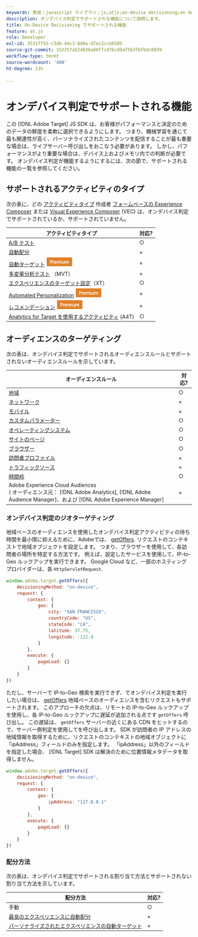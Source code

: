 ```yaml
---
keywords: 実装；javascript ライブラリ；js;atjs;on-device decisioning;on device decisioning；サポートされる機能
description: オンデバイス判定でサポートされる機能について説明します。
title: On-Device Decisioning でサポートされる機能
feature: at.js
role: Developer
exl-id: 3531ff55-c3db-44c1-8d0a-d7ec2ccb6505
source-git-commit: 152257a52d836a88ffcd76cd9af5b3fbfbdc0839
workflow-type: tm+mt
source-wordcount: '460'
ht-degree: 13%

---
```


# オンデバイス判定でサポートされる機能

この [!DNL Adobe Target] JS SDK は、お客様がパフォーマンスと決定のためのデータの鮮度を柔軟に選択できるようにします。 つまり、機械学習を通じて最も関連性が高く、パーソナライズされたコンテンツを配信することが最も重要な場合は、ライブサーバー呼び出しをおこなう必要があります。 しかし、パフォーマンスがより重要な場合は、デバイス上およびメモリ内での判断が必要です。 オンデバイス判定が機能するようにするには、次の節で、サポートされる機能の一覧を参照してください。

## サポートされるアクティビティのタイプ

次の表に、どの [アクティビティタイプ](/help/main/c-activities/target-activities-guide.md) 作成者 [フォームベースの Experience Composer](/help/main/c-experiences/form-experience-composer.md) または [Visual Experience Composer](/help/main/c-experiences/c-visual-experience-composer/visual-experience-composer.md) (VEC) は、オンデバイス判定でサポートされているか、サポートされていません。

| アクティビティタイプ | 対応? |
| --- | --- |
| [A/B テスト](/help/main/c-activities/t-test-ab/test-ab.md) | ○ |
| [自動配分](/help/main/c-activities/automated-traffic-allocation/automated-traffic-allocation.md) | × |
| [自動ターゲット](/help/main/c-activities/auto-target/auto-target-to-optimize.md) ![Premium](/help/main/assets/premium.png) | × |
| [多変量分析テスト](/help/main/c-activities/c-multivariate-testing/multivariate-testing.md) （MVT） | × |
| [エクスペリエンスのターゲット設定](/help/main/c-activities/t-experience-target/experience-target.md)（XT） | ○ |
| [Automated Personalization](/help/main/c-activities/t-automated-personalization/automated-personalization.md) ![プレミアム](/help/main/assets/premium.png) | × |
| [レコメンデーション](/help/main/c-recommendations/recommendations.md) ![プレミアム](/help/main/assets/premium.png) | × |
| [Analytics for Target を使用するアクティビティ](/help/main/c-integrating-target-with-mac/a4t/a4t.md) (A4T) | ○ |

## オーディエンスのターゲティング

次の表は、オンデバイス判定でサポートされるオーディエンスルールとサポートされないオーディエンスルールを示しています。

| オーディエンスルール | 対応? |
| --- | --- |
| [地域](/help/main/c-target/c-audiences/c-target-rules/geo.md) | ○ |
| [ネットワーク](/help/main/c-target/c-audiences/c-target-rules/network.md) | × |
| [モバイル](/help/main/c-target/c-audiences/c-target-rules/mobile.md) | × |
| [カスタムパラメーター](/help/main/c-target/c-audiences/c-target-rules/custom-parameters.md) | ○ |
| [オペレーティングシステム](/help/main/c-target/c-audiences/c-target-rules/operating-system.md) | ○ |
| [サイトのページ](/help/main/c-target/c-audiences/c-target-rules/site-pages.md) | ○ |
| [ブラウザー](/help/main/c-target/c-audiences/c-target-rules/browser.md) | ○ |
| [訪問者プロファイル](/help/main/c-target/c-audiences/c-target-rules/visitor-profile.md) | × |
| [トラフィックソース](/help/main/c-target/c-audiences/c-target-rules/traffic-sources.md) | × |
| [時間枠](/help/main/c-target/c-audiences/c-target-rules/time-frame.md) | ○ |
| Adobe Experience Cloud Audiences<br>( オーディエンス元： [!DNL Adobe Analytics], [!DNL Adobe Audience Manager]、および [!DNL Adobe Experience Manager] | × |

### オンデバイス判定のジオターゲティング

地域ベースのオーディエンスを使用したオンデバイス判定アクティビティの待ち時間を最小限に抑えるために、Adobeでは、 [getOffers](/help/main/c-implementing-target/c-implementing-target-for-client-side-web/adobe-target-getoffers-atjs-2.md). リクエストのコンテキストで地域オブジェクトを設定します。 つまり、ブラウザーを使用して、各訪問者の場所を特定する方法です。 例えば、設定したサービスを使用して、IP-to-Geo ルックアップを実行できます。 Google Cloud など、一部のホスティングプロバイダーは、各 `HttpServletRequest`.

```javascript
window.adobe.target.getOffers({ 
	decisioningMethod: "on-device", 
	request: { 
		context: { 
			geo: { 
				city: "SAN FRANCISCO", 
				countryCode: "US", 
				stateCode: "CA", 
				latitude: 37.75, 
				longitude: -122.4 
			} 
		}, 
		execute: { 
			pageLoad: {} 
		} 
	} 
})
```

ただし、サーバーで IP-to-Geo 検索を実行できず、でオンデバイス判定を実行したい場合は、 [getOffers](/help/main/c-implementing-target/c-implementing-target-for-client-side-web/adobe-target-getoffers-atjs-2.md) 地域ベースのオーディエンスを含むリクエストもサポートされます。 このアプローチの欠点は、リモートの IP-to-Geo ルックアップを使用し、各 IP-to-Geo ルックアップに遅延が追加される点です `getOffers` 呼び出し。 この遅延は、 `getOffers` サーバーの近くにある CDN をヒットするので、サーバー側判定を使用してを呼び出します。 SDK が訪問者の IP アドレスの地域情報を取得するために、リクエストのコンテキストの地域オブジェクトに「ipAddress」フィールドのみを指定します。 「ipAddress」以外のフィールドを指定した場合、 [!DNL Target] SDK は解決のために位置情報メタデータを取得しません。

```javascript
window.adobe.target.getOffers({ 
	decisioningMethod: "on-device", 
	request: { 
		context: { 
			geo: { 
				ipAddress: "127.0.0.1" 
			} 
		}, 
		execute: { 
			pageLoad: {} 
		} 
	} 
})
```

### 配分方法

次の表は、オンデバイス判定でサポートされる割り当て方法とサポートされない割り当て方法を示しています。

| 配分方法 | 対応? |
| --- | --- |
| 手動 | ○ |
| [最良のエクスペリエンスに自動配分](/help/main/c-activities/automated-traffic-allocation/automated-traffic-allocation.md) | × |
| [パーソナライズされたエクスペリエンスの自動ターゲット](/help/main/c-activities/auto-target/auto-target-to-optimize.md) | × |
